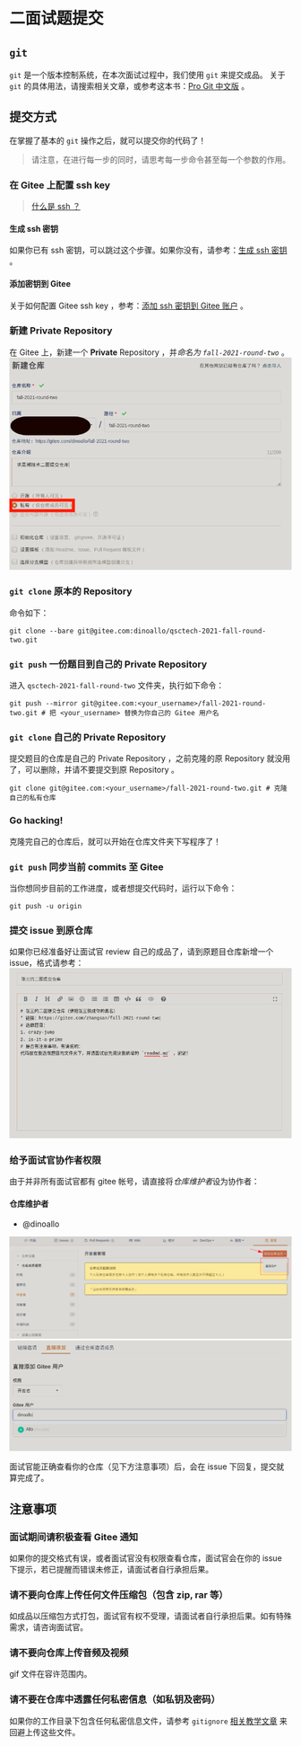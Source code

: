 # 二面试题提交
## `git`
`git` 是一个版本控制系统，在本次面试过程中，我们使用 `git` 来提交成品。
关于 `git` 的具体用法，请搜索相关文章，或参考这本书：[Pro Git 中文版](https://git-scm.com/book/zh/v2) 。
## 提交方式
在掌握了基本的 `git` 操作之后，就可以提交你的代码了！
> 请注意，在进行每一步的同时，请思考每一步命令甚至每一个参数的作用。
### 在 Gitee 上配置 ssh key
> [什么是 ssh ？](http://cn.linux.vbird.org/linux_server/linux_redhat9/0310telnetssh.php#ssh)
#### 生成 ssh 密钥
如果你已有 ssh 密钥，可以跳过这个步骤。如果你没有，请参考：[生成 ssh 密钥](https://gitee.com/help/articles/4181#article-header0) 。
#### 添加密钥到 Gitee
关于如何配置 Gitee ssh key ，参考：[添加 ssh 密钥到 Gitee 账户](https://gitee.com/help/articles/4191#article-header0) 。
### 新建 Private Repository
在 Gitee 上，新建一个 **Private** Repository ，并*命名为 `fall-2021-round-two`* 。
![Create Private Repo](./pics/create-private-repo-gitee.png)
### `git clone` 原本的 Repository
命令如下：

``` shell
git clone --bare git@gitee.com:dinoallo/qsctech-2021-fall-round-two.git
```
### `git push` 一份题目到自己的 Private Repository
进入 `qsctech-2021-fall-round-two` 文件夹，执行如下命令：

``` shell
git push --mirror git@gitee.com:<your_username>/fall-2021-round-two.git # 把 <your_username> 替换为你自己的 Gitee 用户名
```

### `git clone` 自己的 Private Repository
提交题目的仓库是自己的 Private Repository ，之前克隆的原 Repository 就没用了，可以删除，并请不要提交到原 Repository 。

``` shell
git clone git@gitee.com:<your_username>/fall-2021-round-two.git # 克隆自己的私有仓库
```

### Go hacking!
克隆完自己的仓库后，就可以开始在仓库文件夹下写程序了！

### `git push` 同步当前 commits 至 Gitee
当你想同步目前的工作进度，或者想提交代码时，运行以下命令：

``` shell
git push -u origin
```

### 提交 issue 到原仓库
如果你已经准备好让面试官 review 自己的成品了，请到原题目仓库新增一个 issue，格式请参考：
![Issue Example](./pics/issue-example-gitee.png)

### 给予面试官协作者权限
由于并非所有面试官都有 gitee 帐号，请直接将*仓库维护者*设为协作者：
#### 仓库维护者
* @dinoallo

![Invite collaborator](./pics/invite-collab-gitee.png "将面试官加到协作者中")
![Invite collaborator 2](./pics/invite-collab-gitee-2.png "输入面试官 ID")

面试官能正确查看你的仓库（见下方注意事项）后，会在 issue 下回复，提交就算完成了。

## 注意事项
### 面试期间请积极查看 Gitee 通知
如果你的提交格式有误，或者面试官没有权限查看仓库，面试官会在你的 issue 下提示，若已提醒而错误未修正，请面试者自行承担后果。

### 请不要向仓库上传任何文件压缩包（包含 zip, rar 等）
如成品以压缩包方式打包，面试官有权不受理，请面试者自行承担后果。如有特殊需求，请咨询面试官。
### 请不要向仓库上传音频及视频
gif 文件在容许范围内。
### 请不要在仓库中透露任何私密信息（如私钥及密码）
如果你的工作目录下包含任何私密信息文件，请参考 `gitignore` [相关教学文章](https://linuxize.com/post/gitignore-ignoring-files-in-git/) 来回避上传这些文件。
